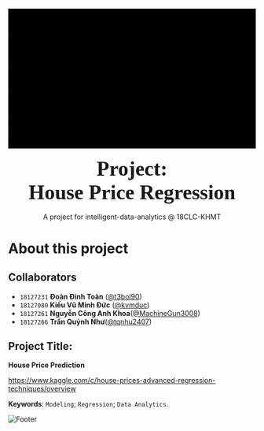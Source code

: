 <!-- Add banner here -->
![Banner](imgs/banners.gif)

<div style="text-align: center">
    <span style="font-size: 3em; font-weight: 700; font-family: Consolas">
        Project: <br>
        House Price Regression
    </span>
    <br><br>
    <span style="">
        A project for intelligent-data-analytics @ 18CLC-KHMT
    </span>
</div>

<div style="page-break-after: always"></div>

# About this project

## Collaborators

- `18127231` **Đoàn Đình Toàn** ([@t3bol90](https://github.com/t3bol90))
- `18127080` **Kiều Vũ Minh Đức** ([@kvmduc](https://github.com/kvmduc))
- `18127261` **Nguyễn Công Anh Khoa**([@MachineGun3008](https://github.com/MachineGun3008))
- `18127266` **Trần Quỳnh Như**([@tqnhu2407](https://github.com/tqnhu2407))

## Project Title:

**House Price Prediction**

https://www.kaggle.com/c/house-prices-advanced-regression-techniques/overview

**Keywords**: `Modeling`; `Regression`; `Data Analytics`.

<div style="page-break-after: always"></div>

![Footer](https://i.imgur.com/PSMD4pJ.png)
